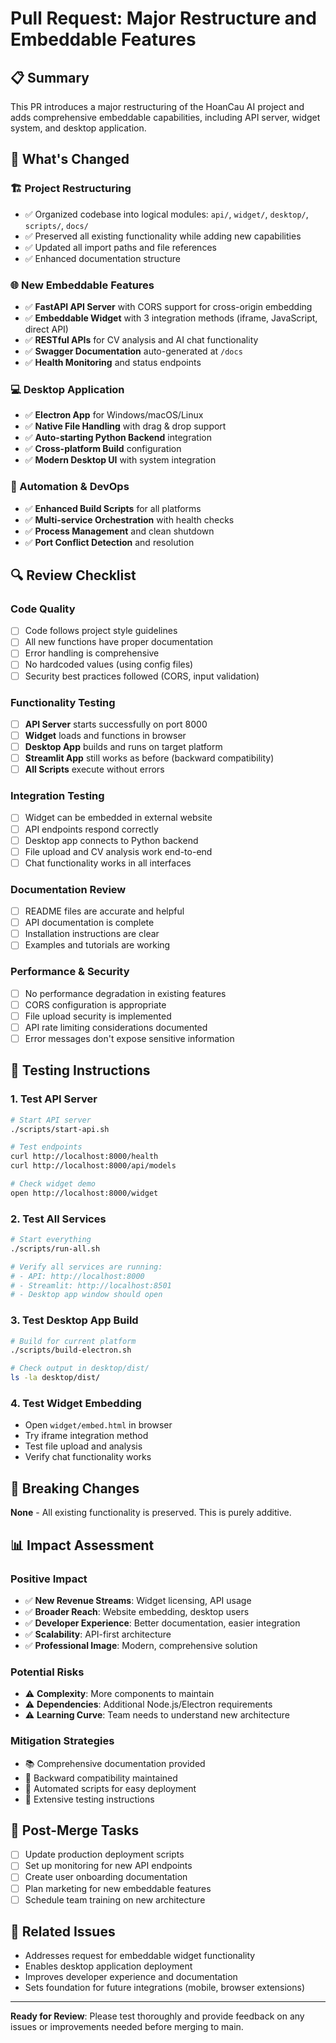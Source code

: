 # Pull Request: Major Restructure and Embeddable Features

## 📋 Summary
This PR introduces a major restructuring of the HoanCau AI project and adds comprehensive embeddable capabilities, including API server, widget system, and desktop application.

## 🎯 What's Changed

### 🏗️ Project Restructuring
- ✅ Organized codebase into logical modules: `api/`, `widget/`, `desktop/`, `scripts/`, `docs/`
- ✅ Preserved all existing functionality while adding new capabilities
- ✅ Updated all import paths and file references
- ✅ Enhanced documentation structure

### 🌐 New Embeddable Features
- ✅ **FastAPI API Server** with CORS support for cross-origin embedding
- ✅ **Embeddable Widget** with 3 integration methods (iframe, JavaScript, direct API)
- ✅ **RESTful APIs** for CV analysis and AI chat functionality
- ✅ **Swagger Documentation** auto-generated at `/docs`
- ✅ **Health Monitoring** and status endpoints

### 💻 Desktop Application
- ✅ **Electron App** for Windows/macOS/Linux
- ✅ **Native File Handling** with drag & drop support
- ✅ **Auto-starting Python Backend** integration
- ✅ **Cross-platform Build** configuration
- ✅ **Modern Desktop UI** with system integration

### 🚀 Automation & DevOps
- ✅ **Enhanced Build Scripts** for all platforms
- ✅ **Multi-service Orchestration** with health checks
- ✅ **Process Management** and clean shutdown
- ✅ **Port Conflict Detection** and resolution

## 🔍 Review Checklist

### Code Quality
- [ ] Code follows project style guidelines
- [ ] All new functions have proper documentation
- [ ] Error handling is comprehensive
- [ ] No hardcoded values (using config files)
- [ ] Security best practices followed (CORS, input validation)

### Functionality Testing
- [ ] **API Server** starts successfully on port 8000
- [ ] **Widget** loads and functions in browser
- [ ] **Desktop App** builds and runs on target platform
- [ ] **Streamlit App** still works as before (backward compatibility)
- [ ] **All Scripts** execute without errors

### Integration Testing
- [ ] Widget can be embedded in external website
- [ ] API endpoints respond correctly
- [ ] Desktop app connects to Python backend
- [ ] File upload and CV analysis work end-to-end
- [ ] Chat functionality works in all interfaces

### Documentation Review
- [ ] README files are accurate and helpful
- [ ] API documentation is complete
- [ ] Installation instructions are clear
- [ ] Examples and tutorials are working

### Performance & Security
- [ ] No performance degradation in existing features
- [ ] CORS configuration is appropriate
- [ ] File upload security is implemented
- [ ] API rate limiting considerations documented
- [ ] Error messages don't expose sensitive information

## 🧪 Testing Instructions

### 1. Test API Server
```bash
# Start API server
./scripts/start-api.sh

# Test endpoints
curl http://localhost:8000/health
curl http://localhost:8000/api/models

# Check widget demo
open http://localhost:8000/widget
```

### 2. Test All Services
```bash
# Start everything
./scripts/run-all.sh

# Verify all services are running:
# - API: http://localhost:8000
# - Streamlit: http://localhost:8501
# - Desktop app window should open
```

### 3. Test Desktop App Build
```bash
# Build for current platform
./scripts/build-electron.sh

# Check output in desktop/dist/
ls -la desktop/dist/
```

### 4. Test Widget Embedding
- Open `widget/embed.html` in browser
- Try iframe integration method
- Test file upload and analysis
- Verify chat functionality works

## 🚨 Breaking Changes
**None** - All existing functionality is preserved. This is purely additive.

## 📊 Impact Assessment

### Positive Impact
- ✅ **New Revenue Streams**: Widget licensing, API usage
- ✅ **Broader Reach**: Website embedding, desktop users
- ✅ **Developer Experience**: Better documentation, easier integration
- ✅ **Scalability**: API-first architecture
- ✅ **Professional Image**: Modern, comprehensive solution

### Potential Risks
- ⚠️ **Complexity**: More components to maintain
- ⚠️ **Dependencies**: Additional Node.js/Electron requirements
- ⚠️ **Learning Curve**: Team needs to understand new architecture

### Mitigation Strategies
- 📚 Comprehensive documentation provided
- 🔧 Backward compatibility maintained
- 🚀 Automated scripts for easy deployment
- 🧪 Extensive testing instructions

## 🎯 Post-Merge Tasks
- [ ] Update production deployment scripts
- [ ] Set up monitoring for new API endpoints
- [ ] Create user onboarding documentation
- [ ] Plan marketing for new embeddable features
- [ ] Schedule team training on new architecture

## 🔗 Related Issues
- Addresses request for embeddable widget functionality
- Enables desktop application deployment
- Improves developer experience and documentation
- Sets foundation for future integrations (mobile, browser extensions)

---

**Ready for Review**: Please test thoroughly and provide feedback on any issues or improvements needed before merging to main.

